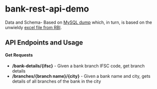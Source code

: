 # bank-rest-api-demo

<p>Data and Schema- Based on <a href="https://github.com/bhavyanshu/indian-bank-ifsc-branch-database-sql">MySQL dump</a> which, in turn, is based on the unwieldy <a href="http://rbidocs.rbi.org.in/rdocs/content/docs/68774.xls" rel="nofollow">excel file from RBI</a>.

<h2>API Endpoints and Usage</h2>

<h4>Get Requests</h4>
<ul>
<li> <b>/bank-details/{ifsc}</b> - Given a bank branch IFSC code, get branch details </li>
<li> <b>/branches/{branch name}/{city}</b> - Given a bank name and city, gets details of all branches of the bank in the city </li>
</ul>
